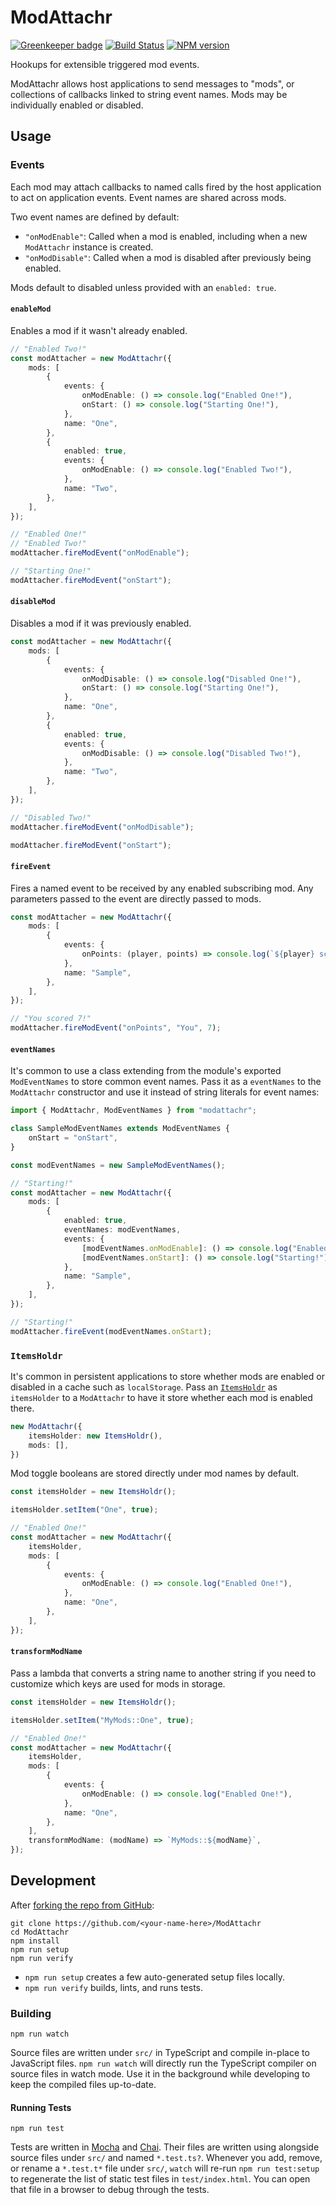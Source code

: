 <!-- Top -->
# ModAttachr
[![Greenkeeper badge](https://badges.greenkeeper.io/FullScreenShenanigans/ModAttachr.svg)](https://greenkeeper.io/)
[![Build Status](https://travis-ci.org/FullScreenShenanigans/ModAttachr.svg?branch=master)](https://travis-ci.org/FullScreenShenanigans/ModAttachr)
[![NPM version](https://badge.fury.io/js/modattachr.svg)](http://badge.fury.io/js/modattachr)

Hookups for extensible triggered mod events.
<!-- /Top -->

ModAttachr allows host applications to send messages to "mods", or collections of callbacks linked to string event names.
Mods may be individually enabled or disabled.

## Usage

### Events

Each mod may attach callbacks to named calls fired by the host application to act on application events.
Event names are shared across mods.

Two event names are defined by default:

* `"onModEnable"`: Called when a mod is enabled, including when a new `ModAttachr` instance is created.
* `"onModDisable"`: Called when a mod is disabled after previously being enabled.

Mods default to disabled unless provided with an `enabled: true`.

#### `enableMod`

Enables a mod if it wasn't already enabled.

```typescript
// "Enabled Two!"
const modAttacher = new ModAttachr({
    mods: [
        {
            events: {
                onModEnable: () => console.log("Enabled One!"),
                onStart: () => console.log("Starting One!"),
            },
            name: "One",
        },
        {
            enabled: true,
            events: {
                onModEnable: () => console.log("Enabled Two!"),
            },
            name: "Two",
        },
    ],
});

// "Enabled One!"
// "Enabled Two!"
modAttacher.fireModEvent("onModEnable");

// "Starting One!"
modAttacher.fireModEvent("onStart");
```

#### `disableMod`

Disables a mod if it was previously enabled.

```typescript
const modAttacher = new ModAttachr({
    mods: [
        {
            events: {
                onModDisable: () => console.log("Disabled One!"),
                onStart: () => console.log("Starting One!"),
            },
            name: "One",
        },
        {
            enabled: true,
            events: {
                onModDisable: () => console.log("Disabled Two!"),
            },
            name: "Two",
        },
    ],
});

// "Disabled Two!"
modAttacher.fireModEvent("onModDisable");

modAttacher.fireModEvent("onStart");
```

#### `fireEvent`

Fires a named event to be received by any enabled subscribing mod.
Any parameters passed to the event are directly passed to mods.

```typescript
const modAttacher = new ModAttachr({
    mods: [
        {
            events: {
                onPoints: (player, points) => console.log(`${player} scored ${points}!`),
            },
            name: "Sample",
        },
    ],
});

// "You scored 7!"
modAttacher.fireModEvent("onPoints", "You", 7);
```

#### `eventNames`

It's common to use a class extending from the module's exported `ModEventNames` to store common event names.
Pass it as a `eventNames` to the `ModAttachr` constructor and use it instead of string literals for event names:

```typescript
import { ModAttachr, ModEventNames } from "modattachr";

class SampleModEventNames extends ModEventNames {
    onStart = "onStart",
}

const modEventNames = new SampleModEventNames();

// "Starting!"
const modAttacher = new ModAttachr({
    mods: [
        {
            enabled: true,
            eventNames: modEventNames,
            events: {
                [modEventNames.onModEnable]: () => console.log("Enabled!"),
                [modEventNames.onStart]: () => console.log("Starting!"),
            },
            name: "Sample",
        },
    ],
});

// "Starting!"
modAttacher.fireEvent(modEventNames.onStart);
```

### `ItemsHoldr`

It's common in persistent applications to store whether mods are enabled or disabled in a cache such as `localStorage`.
Pass an [`ItemsHoldr`](https://github.com/FullScreenShenanigans/ItemsHoldr) as `itemsHolder` to a `ModAttachr` to have it store whether each mod is enabled there.

```typescript
new ModAttachr({
    itemsHolder: new ItemsHoldr(),
    mods: [],
})
```

Mod toggle booleans are stored directly under mod names by default.

```typescript
const itemsHolder = new ItemsHoldr();

itemsHolder.setItem("One", true);

// "Enabled One!"
const modAttacher = new ModAttachr({
    itemsHolder,
    mods: [
        {
            events: {
                onModEnable: () => console.log("Enabled One!"),
            },
            name: "One",
        },
    ],
});
```

#### `transformModName`

Pass a lambda that converts a string name to another string if you need to customize which keys are used for mods in storage.

```typescript
const itemsHolder = new ItemsHoldr();

itemsHolder.setItem("MyMods::One", true);

// "Enabled One!"
const modAttacher = new ModAttachr({
    itemsHolder,
    mods: [
        {
            events: {
                onModEnable: () => console.log("Enabled One!"),
            },
            name: "One",
        },
    ],
    transformModName: (modName) => `MyMods::${modName}`,
});
```

<!-- Development -->
## Development

After [forking the repo from GitHub](https://help.github.com/articles/fork-a-repo/):

```
git clone https://github.com/<your-name-here>/ModAttachr
cd ModAttachr
npm install
npm run setup
npm run verify
```

* `npm run setup` creates a few auto-generated setup files locally.
* `npm run verify` builds, lints, and runs tests.

### Building

```shell
npm run watch
```

Source files are written under `src/` in TypeScript and compile in-place to JavaScript files.
`npm run watch` will directly run the TypeScript compiler on source files in watch mode.
Use it in the background while developing to keep the compiled files up-to-date.

#### Running Tests

```shell
npm run test
```

Tests are written in [Mocha](https://github.com/mochajs/mocha) and [Chai](https://github.com/chaijs/chai).
Their files are written using  alongside source files under `src/` and named `*.test.ts?`.
Whenever you add, remove, or rename a `*.test.t*` file under `src/`, `watch` will re-run `npm run test:setup` to regenerate the list of static test files in `test/index.html`.
You can open that file in a browser to debug through the tests.

<!-- Maps -->
<!-- /Maps -->
<!-- /Development -->
